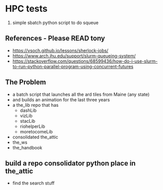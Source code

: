 # HPC tests

1. simple sbatch python script to do squeue


## References - Please READ tony

- https://vsoch.github.io/lessons/sherlock-jobs/
- https://www.arch.jhu.edu/support/slurm-queueing-system/
- https://stackoverflow.com/questions/68599436/how-do-i-use-slurm-to-run-python-parallel-program-using-concurrent-futures


## The Problem

- a batch script that launches all the ard tiles from Maine (any state)
- and builds an animation for the last three years
- a the_lib repo that has
    - dashLib
    - vizLib
    - stacLib
    - riohelperLib
    - moretocomeLib
- consolidated the_attic
- the_ws
- the_handbook

## build a repo consolidator python place in the_attic

- find the search stuff
